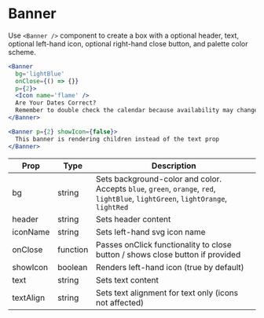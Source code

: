 
# Banner

Use `<Banner />` component to create a box with a optional header, text, optional left-hand icon, optional right-hand close button, and palette color scheme.

```.jsx
<Banner
  bg='lightBlue'
  onClose={() => {}}
  p={2}>
  <Icon name='flame' />
  Are Your Dates Correct?
  Remember to double check the calendar because availability may change depending on your dates.
</Banner>
```

```.jsx
<Banner p={2} showIcon={false}>
  This banner is rendering children instead of the text prop
</Banner>
```

Prop | Type | Description
---|---|---
bg | string | Sets background-color and color. Accepts `blue`, `green`, `orange`, `red`, `lightBlue`, `lightGreen`, `lightOrange`, `lightRed`
header | string | Sets header content
iconName | string | Sets left-hand svg icon name
onClose | function | Passes onClick functionality to close button / shows close button if provided
showIcon | boolean | Renders left-hand icon (true by default)
text | string | Sets text content
textAlign | string | Sets text alignment for text only (icons not affected)
